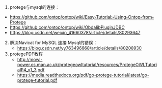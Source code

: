 1. protege与mysql的连接：
  - https://github.com/ontop/ontop/wiki/Easy-Tutorial:-Using-Ontop-from-Protege
  - https://github.com/ontop/ontop/wiki/ObdalibPluginJDBC
  - https://blog.csdn.net/weixin_41660378/article/details/80293647
2. 解决Navicat for MySQL 连接 Mysql的错误：
   - https://blog.csdn.net/yy763496668/article/details/80208930
3. protegePDF教程
   - http://mowl-power.cs.man.ac.uk/protegeowltutorial/resources/ProtegeOWLTutorialP4_v1_3.pdf
   - https://media.readthedocs.org/pdf/go-protege-tutorial/latest/go-protege-tutorial.pdf